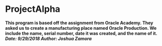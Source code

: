 # ProjectAlpha
**This program is based off the assignment from Oracle Academy. They asked us to create a manufacturing place named Oracle Production. We include the name, serial number, date it was created, and the name of it.**
***Date: 9/29/2018 Author: Joshua Zamora***
